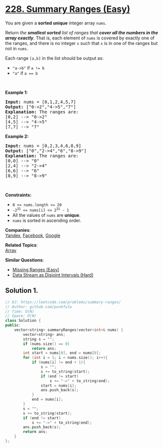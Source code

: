 # [228. Summary Ranges (Easy)](https://leetcode.com/problems/summary-ranges/)

<p>You are given a <strong>sorted unique</strong> integer array <code>nums</code>.</p>

<p>Return <em>the <strong>smallest sorted</strong> list of ranges that <strong>cover all the numbers in the array exactly</strong></em>. That is, each element of <code>nums</code> is covered by exactly one of the ranges, and there is no integer <code>x</code> such that <code>x</code> is in one of the ranges but not in <code>nums</code>.</p>

<p>Each range <code>[a,b]</code> in the list should be output as:</p>

<ul>
	<li><code>"a-&gt;b"</code> if <code>a != b</code></li>
	<li><code>"a"</code> if <code>a == b</code></li>
</ul>

<p>&nbsp;</p>
<p><strong>Example 1:</strong></p>

<pre><strong>Input:</strong> nums = [0,1,2,4,5,7]
<strong>Output:</strong> ["0-&gt;2","4-&gt;5","7"]
<strong>Explanation:</strong> The ranges are:
[0,2] --&gt; "0-&gt;2"
[4,5] --&gt; "4-&gt;5"
[7,7] --&gt; "7"
</pre>

<p><strong>Example 2:</strong></p>

<pre><strong>Input:</strong> nums = [0,2,3,4,6,8,9]
<strong>Output:</strong> ["0","2-&gt;4","6","8-&gt;9"]
<strong>Explanation:</strong> The ranges are:
[0,0] --&gt; "0"
[2,4] --&gt; "2-&gt;4"
[6,6] --&gt; "6"
[8,9] --&gt; "8-&gt;9"
</pre>

<p>&nbsp;</p>
<p><strong>Constraints:</strong></p>

<ul>
	<li><code>0 &lt;= nums.length &lt;= 20</code></li>
	<li><code>-2<sup>31</sup> &lt;= nums[i] &lt;= 2<sup>31</sup> - 1</code></li>
	<li>All the values of <code>nums</code> are <strong>unique</strong>.</li>
	<li><code>nums</code> is sorted in ascending order.</li>
</ul>


**Companies**:  
[Yandex](https://leetcode.com/company/yandex), [Facebook](https://leetcode.com/company/facebook), [Google](https://leetcode.com/company/google)

**Related Topics**:  
[Array](https://leetcode.com/tag/array/)

**Similar Questions**:
* [Missing Ranges (Easy)](https://leetcode.com/problems/missing-ranges/)
* [Data Stream as Disjoint Intervals (Hard)](https://leetcode.com/problems/data-stream-as-disjoint-intervals/)

## Solution 1.

```cpp
// OJ: https://leetcode.com/problems/summary-ranges/
// Author: github.com/punkfulw
// Time: O(N)
// Space: O(N)
class Solution {
public:
    vector<string> summaryRanges(vector<int>& nums) {
        vector<string> ans;
        string s = "";
        if (nums.size() == 0)
            return ans;
        int start = nums[0], end = nums[0];
        for (int i = 1; i < nums.size(); i++){
            if (nums[i] != end + 1){
                s = "";
                s += to_string(start);
                if (end != start)
                    s += "->" + to_string(end);
                start = nums[i];
                ans.push_back(s);
            }
            end = nums[i];
        }
        s = "";
        s += to_string(start);
        if (end != start)
            s += "->" + to_string(end);
        ans.push_back(s);
        return ans;
    }
};
```
